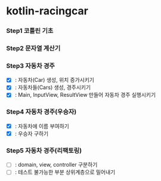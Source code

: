 # kotlin-racingcar

### Step1 코틀린 기초

### Step2 문자열 계산기

### Step3 자동차 경주
- [x] : 자동차(Car) 생성, 위치 증가시키기
- [x] : 자동차들(Cars) 생성, 경주시키기
- [x] : Main, InputView, ResultView 만들어 자동차 경주 실행시키기

### Step4 자동차 경주(우승자)
- [x] : 자동차에 이름 부여하기
- [x] : 우승자 구하기

### Step5 자동차 경주(리팩토링)
- [ ] : domain, view, controller 구분하기
- [ ] : 테스트 불가능한 부분 상위계층으로 밀어내기
